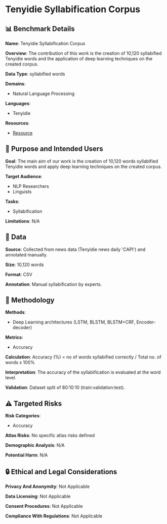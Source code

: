 # Tenyidie Syllabification Corpus

## 📊 Benchmark Details

**Name**: Tenyidie Syllabification Corpus

**Overview**: The contribution of this work is the creation of 10,120 syllabified Tenyidie words and the application of deep learning techniques on the created corpus.

**Data Type**: syllabified words

**Domains**:
- Natural Language Processing

**Languages**:
- Tenyidie

**Resources**:
- [Resource](N/A)

## 🎯 Purpose and Intended Users

**Goal**: The main aim of our work is the creation of 10,120 words syllabified Tenyidie words and apply deep learning techniques on the created corpus.

**Target Audience**:
- NLP Researchers
- Linguists

**Tasks**:
- Syllabification

**Limitations**: N/A

## 💾 Data

**Source**: Collected from news data (Tenyidie news daily 'CAPI') and annotated manually.

**Size**: 10,120 words

**Format**: CSV

**Annotation**: Manual syllabification by experts.

## 🔬 Methodology

**Methods**:
- Deep Learning architectures (LSTM, BLSTM, BLSTM+CRF, Encoder-decoder)

**Metrics**:
- Accuracy

**Calculation**: Accuracy (%) = no of words syllabified correctly / Total no. of words x 100%

**Interpretation**: The accuracy of the syllabification is evaluated at the word level.

**Validation**: Dataset split of 80:10:10 (train:validation:test).

## ⚠️ Targeted Risks

**Risk Categories**:
- Accuracy

**Atlas Risks**:
No specific atlas risks defined

**Demographic Analysis**: N/A

**Potential Harm**: N/A

## 🔒 Ethical and Legal Considerations

**Privacy And Anonymity**: Not Applicable

**Data Licensing**: Not Applicable

**Consent Procedures**: Not Applicable

**Compliance With Regulations**: Not Applicable
